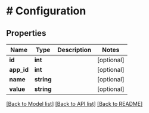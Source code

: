 # # Configuration

## Properties

Name | Type | Description | Notes
------------ | ------------- | ------------- | -------------
**id** | **int** |  | [optional]
**app_id** | **int** |  | [optional]
**name** | **string** |  | [optional]
**value** | **string** |  | [optional]

[[Back to Model list]](../../README.md#models) [[Back to API list]](../../README.md#endpoints) [[Back to README]](../../README.md)
